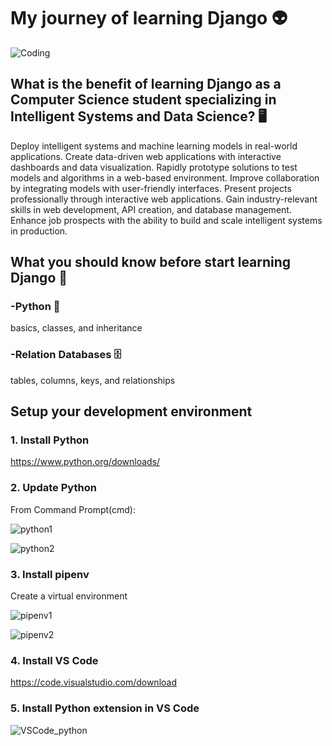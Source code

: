 # My journey of learning Django 👽
<img  alt="Coding" src="https://automationpanda.com/wp-content/uploads/2017/09/django-logo-negative.png?w=620">

## What is the benefit of learning Django as a Computer Science student specializing in Intelligent Systems and Data Science? 🖥️

Deploy intelligent systems and machine learning models in real-world applications.
Create data-driven web applications with interactive dashboards and data visualization.
Rapidly prototype solutions to test models and algorithms in a web-based environment.
Improve collaboration by integrating models with user-friendly interfaces.
Present projects professionally through interactive web applications.
Gain industry-relevant skills in web development, API creation, and database management.
Enhance job prospects with the ability to build and scale intelligent systems in production.


## What you should know before start learning Django 🤔
### -Python 🐍
basics, classes, and inheritance
### -Relation Databases 🗄️
tables, columns, keys, and relationships


## Setup your development environment
### 1. Install Python
https://www.python.org/downloads/

### 2. Update Python
From Command Prompt(cmd):

![python1](https://github.com/user-attachments/assets/4626889f-4a95-482c-94e6-630120e1efc0)

![python2](https://github.com/user-attachments/assets/99724522-4a79-4744-96d3-33bfeacd48a1)

### 3. Install pipenv
Create a virtual environment

![pipenv1](https://github.com/user-attachments/assets/5224655e-45e5-49eb-8c47-baec927e6cfe)

![pipenv2](https://github.com/user-attachments/assets/a3942662-1433-4ca9-96b0-77761625ea90)

### 4. Install VS Code
https://code.visualstudio.com/download

### 5. Install Python extension in VS Code
![VSCode_python](https://github.com/user-attachments/assets/2134f947-b0a4-4ddf-8a06-edb8266327c9)



